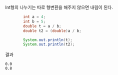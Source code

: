 Int형의 나누기는 따로 형변환을 해주지 않으면 내림이 된다.

```java
        int a = 4;
        int b = 5;
        double t = a / b;
        double t2 = (double)a / b;

        System.out.println(t);
        System.out.println(t2);
```

결과
```
0.0
0.8
```
